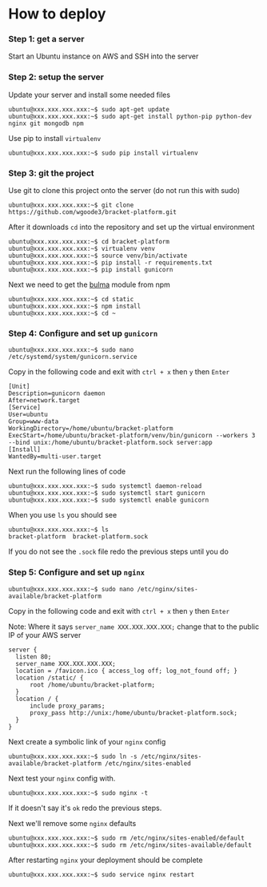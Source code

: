 # How to deploy

### Step 1: get a server

Start an Ubuntu instance on AWS and SSH into the server

### Step 2: setup the server

Update your server and install some needed files

```
ubuntu@xxx.xxx.xxx.xxx:~$ sudo apt-get update
ubuntu@xxx.xxx.xxx.xxx:~$ sudo apt-get install python-pip python-dev nginx git mongodb npm
```

Use pip to install ```virtualenv```

```
ubuntu@xxx.xxx.xxx.xxx:~$ sudo pip install virtualenv
```

### Step 3: git the project 

Use git to clone this project onto the server (do not run this with sudo)

```
ubuntu@xxx.xxx.xxx.xxx:~$ git clone https://github.com/wgoode3/bracket-platform.git
```

After it downloads ```cd``` into the repository and set up the virtual environment

```
ubuntu@xxx.xxx.xxx.xxx:~$ cd bracket-platform
ubuntu@xxx.xxx.xxx.xxx:~$ virtualenv venv
ubuntu@xxx.xxx.xxx.xxx:~$ source venv/bin/activate
ubuntu@xxx.xxx.xxx.xxx:~$ pip install -r requirements.txt
ubuntu@xxx.xxx.xxx.xxx:~$ pip install gunicorn
```

Next we need to get the [bulma](https://bulma.io/) module from npm

```
ubuntu@xxx.xxx.xxx.xxx:~$ cd static
ubuntu@xxx.xxx.xxx.xxx:~$ npm install
ubuntu@xxx.xxx.xxx.xxx:~$ cd ~
```

### Step 4: Configure and set up ```gunicorn```

```
ubuntu@xxx.xxx.xxx.xxx:~$ sudo nano /etc/systemd/system/gunicorn.service
```

Copy in the following code and exit with ```ctrl + x``` then ```y``` then ```Enter```

```
[Unit]
Description=gunicorn daemon
After=network.target
[Service]
User=ubuntu
Group=www-data
WorkingDirectory=/home/ubuntu/bracket-platform
ExecStart=/home/ubuntu/bracket-platform/venv/bin/gunicorn --workers 3 --bind unix:/home/ubuntu/bracket-platform.sock server:app
[Install]
WantedBy=multi-user.target
```

Next run the following lines of code

```
ubuntu@xxx.xxx.xxx.xxx:~$ sudo systemctl daemon-reload
ubuntu@xxx.xxx.xxx.xxx:~$ sudo systemctl start gunicorn
ubuntu@xxx.xxx.xxx.xxx:~$ sudo systemctl enable gunicorn
```

When you use ```ls``` you should see

```
ubuntu@xxx.xxx.xxx.xxx:~$ ls
bracket-platform  bracket-platform.sock
```

If you do not see the ```.sock``` file redo the previous steps until you do

### Step 5: Configure and set up ```nginx```

```
ubuntu@xxx.xxx.xxx.xxx:~$ sudo nano /etc/nginx/sites-available/bracket-platform
```

Copy in the following code and exit with ```ctrl + x``` then ```y``` then ```Enter```

Note: Where it says ```server_name XXX.XXX.XXX.XXX;``` change that to the public IP of your AWS server

```
server {
  listen 80;
  server_name XXX.XXX.XXX.XXX;
  location = /favicon.ico { access_log off; log_not_found off; }
  location /static/ {
      root /home/ubuntu/bracket-platform;
  }
  location / {
      include proxy_params;
      proxy_pass http://unix:/home/ubuntu/bracket-platform.sock;
  }
}
```

Next create a symbolic link of your ```nginx``` config

```
ubuntu@xxx.xxx.xxx.xxx:~$ sudo ln -s /etc/nginx/sites-available/bracket-platform /etc/nginx/sites-enabled
```

Next test your ```nginx``` config with. 

```
ubuntu@xxx.xxx.xxx.xxx:~$ sudo nginx -t
```
If it doesn't say it's ```ok``` redo the previous steps.

Next we'll remove some ```nginx``` defaults

```
ubuntu@xxx.xxx.xxx.xxx:~$ sudo rm /etc/nginx/sites-enabled/default
ubuntu@xxx.xxx.xxx.xxx:~$ sudo rm /etc/nginx/sites-available/default
```

After restarting ```nginx``` your deployment should be complete

```
ubuntu@xxx.xxx.xxx.xxx:~$ sudo service nginx restart
```
